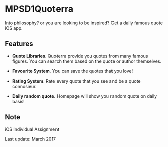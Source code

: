 # MPSD1Quoterra

Into philosophy? or you are looking to be inspired? Get a daily famous quote iOS app.

## Features

* **Quote Libraries**. Quoterra provide you quotes from many famous figures. You can search them based on the quote or author themselves.

* **Favourite System**. You can save the quotes that you love!

* **Rating System**. Rate every quote that you see and be a quote connosieur.

* **Daily random quote**. Homepage will show you random quote on daily basis!

## Note

iOS Individual Assignment

Last update: March 2017
